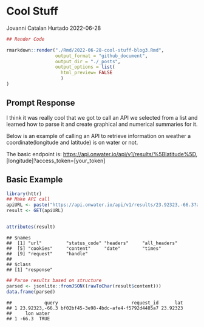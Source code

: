 Cool Stuff
================
Jovanni Catalan Hurtado
2022-06-28

``` r
## Render Code

rmarkdown::render("./Rmd/2022-06-28-cool-stuff-blog3.Rmd", 
                  output_format = "github_document",
                  output_dir = "./_posts",
                  output_options = list(
                    html_preview= FALSE
                    )
)  
```

## Prompt Response

I think it was really cool that we got to call an API we selected from a
list and learned how to parse it and create graphical and numerical
summaries for it.

Below is an example of calling an API to retrieve information on weather
a coordinate(longitude and latitude) is on water or not.

The basic endpoint is:
<https://api.onwater.io/api/v1/results/%5Blatitude%5D>,\[longitude\]?access_token=\[your_token\]

## Basic Example

``` r
library(httr)
## Make API call
apiURL <- paste("https://api.onwater.io/api/v1/results/23.92323,-66.3?access_token=", token, sep = "")
result <- GET(apiURL)


attributes(result)
```

    ## $names
    ##  [1] "url"         "status_code" "headers"     "all_headers"
    ##  [5] "cookies"     "content"     "date"        "times"      
    ##  [9] "request"     "handle"     
    ## 
    ## $class
    ## [1] "response"

``` r
## Parse results based on structure
parsed <- jsonlite::fromJSON((rawToChar(result$content)))
data.frame(parsed)
```

    ##            query                           request_id      lat
    ## 1 23.92323,-66.3 bf02bf45-3e98-4bdc-afe4-f5792d4485a7 23.92323
    ##     lon water
    ## 1 -66.3  TRUE

